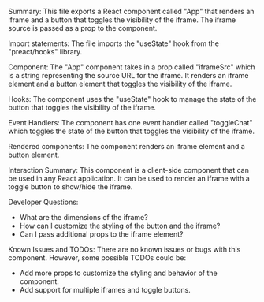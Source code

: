 Summary:
This file exports a React component called "App" that renders an iframe and a button that toggles the visibility of the iframe. The iframe source is passed as a prop to the component.

Import statements:
The file imports the "useState" hook from the "preact/hooks" library.

Component:
The "App" component takes in a prop called "iframeSrc" which is a string representing the source URL for the iframe. It renders an iframe element and a button element that toggles the visibility of the iframe.

Hooks:
The component uses the "useState" hook to manage the state of the button that toggles the visibility of the iframe.

Event Handlers:
The component has one event handler called "toggleChat" which toggles the state of the button that toggles the visibility of the iframe.

Rendered components:
The component renders an iframe element and a button element.

Interaction Summary:
This component is a client-side component that can be used in any React application. It can be used to render an iframe with a toggle button to show/hide the iframe.

Developer Questions:
- What are the dimensions of the iframe?
- How can I customize the styling of the button and the iframe?
- Can I pass additional props to the iframe element?

Known Issues and TODOs:
There are no known issues or bugs with this component. However, some possible TODOs could be:
- Add more props to customize the styling and behavior of the component.
- Add support for multiple iframes and toggle buttons.